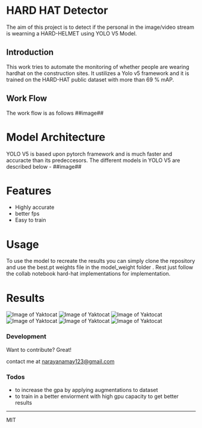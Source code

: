 # HARD HAT Detector
The aim of this project is to detect if the personal in the image/video stream is wearning a HARD-HELMET using YOLO V5 Model.
## Introduction
This work tries to automate the monitoring of whether people are wearing hardhat on the construction sites. It ustilizes a Yolo v5 framework and it is trained on the HARD-HAT public dataset with more than 69 % mAP.
## Work Flow
The work flow is as follows
##image##

# Model Architecture 
YOLO V5 is based upon pytorch framework and is much faster and accuracte than its predeccesors.
The different models in YOLO V5 are described below -
##image##
#  Features

  - Highly accurate
  - better fps
  - Easy to train

# Usage
To use the model to recreate the results you can simply clone the repository and use the best.pt weights file in the model_weight folder . Rest just follow the collab notebook hard-hat implementations for implementation.

# Results
![Image of Yaktocat](https://github.com/gd1m3y/HARD-HAT-DETECTOR/blob/master/results/result_1.jfif)
![Image of Yaktocat](https://github.com/gd1m3y/HARD-HAT-DETECTOR/blob/master/results/result_2.jfif)
![Image of Yaktocat](https://github.com/gd1m3y/HARD-HAT-DETECTOR/blob/master/results/result_3.jfif)
![Image of Yaktocat](https://github.com/gd1m3y/HARD-HAT-DETECTOR/blob/master/results/result_4.jfif)
![Image of Yaktocat](https://github.com/gd1m3y/HARD-HAT-DETECTOR/blob/master/results/result_5.jfif)
![Image of Yaktocat](https://github.com/gd1m3y/HARD-HAT-DETECTOR/blob/master/results/result_6.jfif)
### Development

Want to contribute? Great!

contact me at narayanamay123@gmail.com
### Todos

 
 - to increase the gpa by applying augmentations to dataset
 - to train in a better enviorment with high gpu capacity to get better results
----

MIT
